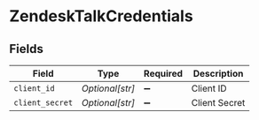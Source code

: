 # ZendeskTalkCredentials


## Fields

| Field              | Type               | Required           | Description        |
| ------------------ | ------------------ | ------------------ | ------------------ |
| `client_id`        | *Optional[str]*    | :heavy_minus_sign: | Client ID          |
| `client_secret`    | *Optional[str]*    | :heavy_minus_sign: | Client Secret      |